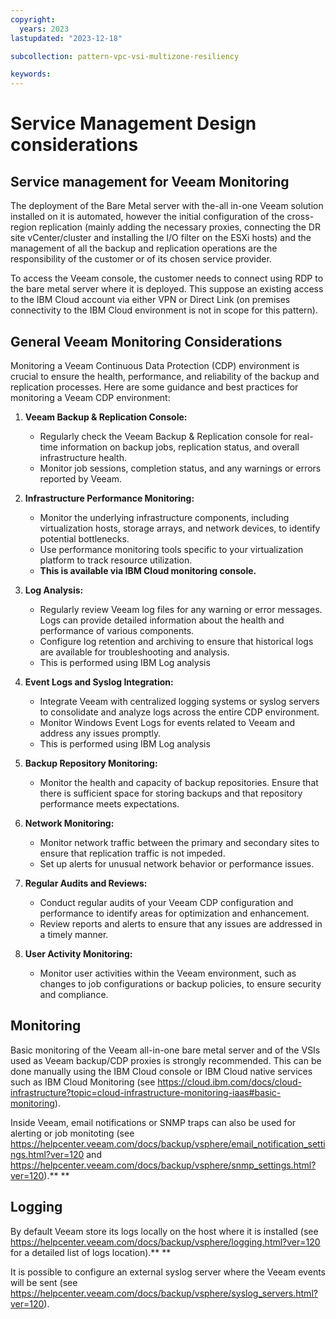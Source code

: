 ```yaml
---
copyright:
  years: 2023
lastupdated: "2023-12-18"

subcollection: pattern-vpc-vsi-multizone-resiliency

keywords:
---
```

# Service Management Design considerations

## Service management for Veeam Monitoring

The deployment of the Bare Metal server with the-all in-one Veeam solution installed on it is automated, however the initial configuration of the cross-region replication (mainly adding the necessary proxies, connecting the DR site vCenter/cluster and installing the I/O filter on the ESXi hosts) and the management of all the backup and replication operations are the responsibility of the customer or of its chosen service provider.

To access the Veeam console, the customer needs to connect using RDP to the bare metal server where it is deployed. This suppose an existing access to the IBM Cloud account via either VPN or Direct Link (on premises connectivity to the IBM Cloud environment is not in scope for this pattern).

## General Veeam Monitoring Considerations

Monitoring a Veeam Continuous Data Protection (CDP) environment is crucial to ensure the health, performance, and reliability of the backup and replication processes. Here are some guidance and best practices for monitoring a Veeam CDP environment:

1. **Veeam Backup & Replication Console:**

   * Regularly check the Veeam Backup & Replication console for real-time information on backup jobs, replication status, and overall infrastructure health.
   * Monitor job sessions, completion status, and any warnings or errors reported by Veeam.
2. **Infrastructure Performance Monitoring:**

   * Monitor the underlying infrastructure components, including virtualization hosts, storage arrays, and network devices, to identify potential bottlenecks.
   * Use performance monitoring tools specific to your virtualization platform to track resource utilization.
   * **This  is available via IBM Cloud monitoring console.**
3. **Log Analysis:**

   * Regularly review Veeam log files for any warning or error messages. Logs can provide detailed information about the health and performance of various components.
   * Configure log retention and archiving to ensure that historical logs are available for troubleshooting and analysis.
   * This is performed using IBM Log analysis
4. **Event Logs and Syslog Integration:**

   * Integrate Veeam with centralized logging systems or syslog servers to consolidate and analyze logs across the entire CDP environment.
   * Monitor Windows Event Logs for events related to Veeam and address any issues promptly.
   * This is performed using IBM Log analysis
5. **Backup Repository Monitoring:**

   * Monitor the health and capacity of backup repositories. Ensure that there is sufficient space for storing backups and that repository performance meets expectations.
6. **Network Monitoring:**

   * Monitor network traffic between the primary and secondary sites to ensure that replication traffic is not impeded.
   * Set up alerts for unusual network behavior or performance issues.
7. **Regular Audits and Reviews:**

   * Conduct regular audits of your Veeam CDP configuration and performance to identify areas for optimization and enhancement.
   * Review reports and alerts to ensure that any issues are addressed in a timely manner.
8. **User Activity Monitoring:**

   * Monitor user activities within the Veeam environment, such as changes to job configurations or backup policies, to ensure security and compliance.


## **Monitoring**

Basic monitoring of the Veeam all-in-one bare metal server and of the VSIs used as Veeam backup/CDP proxies is strongly recommended. This can be done manually using the IBM Cloud console or IBM Cloud native services such as IBM Cloud Monitoring (see https://cloud.ibm.com/docs/cloud-infrastructure?topic=cloud-infrastructure-monitoring-iaas#basic-monitoring).

Inside Veeam, email notifications or SNMP traps can also be used for alerting or job monitoting (see https://helpcenter.veeam.com/docs/backup/vsphere/email_notification_settings.html?ver=120 and https://helpcenter.veeam.com/docs/backup/vsphere/snmp_settings.html?ver=120).** **

## **Logging**

By default Veeam store its logs locally on the host where it is installed (see https://helpcenter.veeam.com/docs/backup/vsphere/logging.html?ver=120 for a detailed list of logs location).** **

It is possible to configure an external syslog server where the Veeam events will be sent (see https://helpcenter.veeam.com/docs/backup/vsphere/syslog_servers.html?ver=120).
